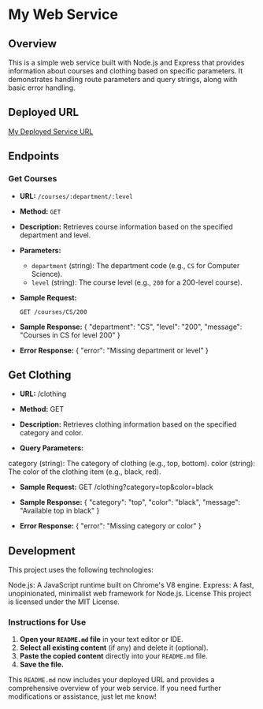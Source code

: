 # My Web Service

## Overview
This is a simple web service built with Node.js and Express that provides information about courses and clothing based on specific parameters. It demonstrates handling route parameters and query strings, along with basic error handling.

## Deployed URL
[My Deployed Service URL](https://my-web-app-7lqa.onrender.com/)

## Endpoints

### Get Courses
- **URL:** `/courses/:department/:level`
- **Method:** `GET`
- **Description:** Retrieves course information based on the specified department and level.
- **Parameters:**
  - `department` (string): The department code (e.g., `CS` for Computer Science).
  - `level` (string): The course level (e.g., `200` for a 200-level course).

- **Sample Request:**
  ```http
  GET /courses/CS/200

-  **Sample Response:**
{
  "department": "CS",
  "level": "200",
  "message": "Courses in CS for level 200"
}

 - **Error Response:**
{
  "error": "Missing department or level"
}

## Get Clothing
- **URL:** /clothing

- **Method:** GET

- **Description:** Retrieves clothing information based on the specified category and color.

- **Query Parameters:**

category (string): The category of clothing (e.g., top, bottom).
color (string): The color of the clothing item (e.g., black, red).

- **Sample Request:**
GET /clothing?category=top&color=black

-  **Sample Response:**
{
  "category": "top",
  "color": "black",
  "message": "Available top in black"
}

 - **Error Response:**
{
  "error": "Missing category or color"
}

## Development
This project uses the following technologies:

Node.js: A JavaScript runtime built on Chrome's V8 engine.
Express: A fast, unopinionated, minimalist web framework for Node.js.
License
This project is licensed under the MIT License.


### Instructions for Use

1. **Open your `README.md` file** in your text editor or IDE.
2. **Select all existing content** (if any) and delete it (optional).
3. **Paste the copied content** directly into your `README.md` file.
4. **Save the file.**

This `README.md` now includes your deployed URL and provides a comprehensive overview of your web service. If you need further modifications or assistance, just let me know!




